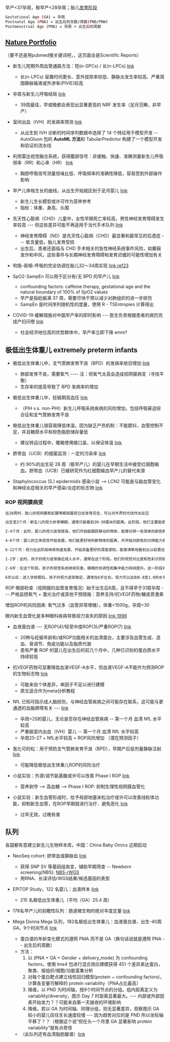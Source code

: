 
早产<37孕周，极早产<28孕周；胎儿[发育阶段](https://www.msdmanuals.cn/home/women-s-health-issues/normal-pregnancy/stages-of-fetal-development)

```bash 
Gestational Age (GA) = 孕周
Postnatal Age (PNA) = 出生后的天数/周数(PND/PNW)
Postmenstrual Age (PMA) = 孕周 + 出生后的周数
```

## [Nature Portfolio](https://www.nature.com/subjects/neonatology) 

（要不还是用pubmed搜关键词吧，，这页面全是Scientific Reports）

* 新生儿短期外周血管通路方法：短(n-SPCs) / 长(n-LPCs)   [link](https://www.nature.com/articles/s41598-025-00301-1)
    - 长(n-LPCs) 留置时间更长、意外拔除率较低、静脉炎发生率较高、严重周围静脉输液或外渗率(PIVIE)较高

* 孕周与新生儿呼吸结局 [link](https://www.nature.com/articles/s41598-025-97197-8)
    - 39周最佳，早或晚都会表现出显著更高的 NRF 发生率（足月范畴，非早产）

* 室间出血（IVH）的发病率预测 [link](https://www.nature.com/articles/s41598-024-74298-4)
    - 从出生到 IVH 诊断的时间序列数据中选择了 14 个特征用于模型开发 -- AutoGluon 包的 **AutoML 方法**和 TabularPredictor 构建了一个模型开发和验证的流水线

* 利用雷达视觉融合系统，获得腹部信号：非接触、快速、准确测量新生儿呼吸频率（RR）和心率（HR） [link](https://www.nature.com/articles/s41598-025-95542-5)
    - 胸腔呼吸信号测量信噪比低、呼吸频率的准确性降低，容易受到外部操作影响

* 早产儿体格生长的曲线，从出生开始就区别于足月婴儿 [link](https://www.nature.com/articles/s41467-023-41069-0)
    - 新生儿生长模型或许可作为营养参考
    - 指标：体重、身高、头围

* 先天性心脏病（CHD）儿童中，女性早期死亡率较高，男性神经发育障碍发生率较高 --- 但这些差异可能不再适用于当代手术队列  [link](https://www.nature.com/articles/s41598-025-92894-w)
    - 神经发育障碍（ND）是先天性心脏病（CHD）最显著和最常见的后遗症 --- 氧含量低，胎儿发育受损
    - 出生后，患者还面临与 CHD 手术相关的急性神经系统事件风险，如癫痫发作和中风，这些事件与长期神经发育障碍和发育迟缓的可能性增加有关

* 吮吸-吞咽-呼吸的完全协调在胎儿32～34周实现 [link ref23](https://pmc.ncbi.nlm.nih.gov/articles/PMC10752769/)


* SpO2-SampEn 可以用于区分有/无 BPD 的早产儿 [link](https://www.nature.com/articles/s41598-025-89174-y)
    - confounding factors: caffeine therapy, gestational age and the natural boundary of 100% of SpO2 values
    - 早产是指妊娠满 37 周，需要尽快干预以减少对肺组织的进一步损伤
    - SampEn 是时间序列随机性的度量，使用 R - TSEntropies 计算得出

* COVID-19 缓解措施对中国早产率的即时影响  --- 医生负责根据患者的病历完成产妇问卷  [link](https://www.nature.com/articles/s41467-022-32814-y)
    - 社会经济地位高的优势群体中，早产率立即下降  emm?



## 极低出生体重儿 extremely preterm infants

* 极低出生体重儿中，支气管肺发育不良（BPD）的发病率依旧增加  [link](https://www.nature.com/articles/s41598-025-93466-8)
    - 肺部发育不良，需要氧气 ---- 注：但氧气太高会造成视网膜病变（寻找平衡）
    - 生存率的提高导致了 BPD 发病率的增加


* 极低出生体重儿中，妊娠期高血压 [link](https://www.nature.com/articles/s41598-023-33206-y)
    - （PIH v.s. non-PHI）新生儿呼吸系统疾病的风险增加，包括呼吸窘迫综合征和支气管肺发育不良


* 极低出生体重儿很容易降低体温，因为缺乏产热机制：不能颤抖，血管控制不足，并且糖原水平和棕色脂肪储存量低
    - 建议转运过程中，暖箱使用接口盖，以保证体温  [link](https://www.nature.com/articles/s41598-023-30142-9)

* 脐带血（UCB）的细菌监测：一定的污染率  [link](https://gup.ub.gu.se/publication/340010)
    - 约 90%的出生前 28 周（极早产儿）的婴儿在早期生活中接受红细胞输血。脐带血（UCB）已被研究作为红细胞输血早产儿的替代来源

* Staphylococcus (S.) epidermidis 感染小鼠 --> LCN2 可能是与脑血管变化和神经炎症相关的早产感染/炎症的标志物 [link](https://gup.ub.gu.se/publication/331339)


### ROP 视网膜病变

```bash - gpt
在28周时，胎儿的视网膜和虹膜等眼部器官已经发育完全，可以对外界的光线作出反应

出生至2个月：新生儿的视力非常模糊，通常只能看到20-30厘米的距离。此阶段，他们主要能感知光线和明暗，对高对比度的图形（如黑白格子）更敏感。

2-4个月：此时，婴儿的视力逐渐提高，他们开始能跟踪移动的物体，能够分辨一些简单的颜色和形状。同时，眼球的协调性也有所改善。

4-6个月：婴儿的立体视觉开始发展，他们能更好地判断物体的距离，并开始对颜色的分辨能力有显著提升。

6-12个月：视力在此阶段继续快速发展，开始具备更好的深度感知，能够清晰地看到比以前更远的物体，并能够识别熟悉的人和物体。

1-2岁：此时，孩子的视力逐渐接近成人水平，通常在这个阶段，他们的视觉对比度和色彩识别能力进一步增强。

2-6岁：在这个阶段，孩子的视觉系统继续完善，眼睛的协调性和集中能力持续提升。这一阶段对于视觉技能的发展非常重要，包括追踪运动物体、视觉记忆和空间感知。

6岁以后：进入学龄期后，孩子的视力逐渐稳定，通常在6岁左右，视力可以达到0.8至1.0的水平，视力发育基本完成。
```


ROP 眼部检查（视网膜的血管发育情况）始于出生后6周，且不得早于31周孕周 --- 严格监控氧气 + 激光治疗或其他干预措施：营养支持/抗VEGF药物/糖皮质激素

增加ROP的风险因素: 氧气过多（血管异常增殖），体重<1500g，孕周<30

眼内新生血管化是多种眼科疾病导致视力丧失的原因 [link 1998](https://pmc.ncbi.nlm.nih.gov/articles/PMC1852998/)



* 血液蛋白谱 --- 无ROP(4)/轻至中度ROP(3)/严重ROP(7) [link](https://www.nature.com/articles/s41390-021-01528-0)
    - 20种与妊娠年龄和/或ROP功能相关的血清蛋白，主要涉及血管生成、造血、骨调节、免疫功能以及脂质代谢
    - 患有严重 ROP 的婴儿在出生后的前几个月中，几种已识别的蛋白质水平持续较低


* 抗VEGF药物可显著降低血液VEGF-A水平，但血液VEGF-A不能作为预测ROP的生物标志物 [link](https://www.ophthalmologyscience.org/article/S2666-9145(24)00084-8/fulltext)
    - 可能来自个体差异，单因子不足以进行建模
    - 原文适合作为meta分析教程

* NfL 已知可指示成人脑损伤，与神经血管疾病之间可能存在联系，这可能与更通透的血脑屏障有关 --- [link](https://pubmed.ncbi.nlm.nih.gov/39317698/)
    - 孕周<25的婴儿，无论是否存在神经血管疾病 -- 第一个月 血清 NfL 水平较高
    - 严重脑室内出血（IVH）婴儿 -- 第一个月 血清 NfL 水平较高
    - 孕周25-27 + NfL水平较高 =  ROP风险增加 （潜在预测因子）

* 氢化可的松：用于预防支气管肺发育不良（BPD），早期产后低剂量静脉注射 [link](https://gup.ub.gu.se/publication/348169)
    - 可能降低极低出生体重儿ROP的风险治疗

* 小鼠实验：外源/调节氨基酸或许可以改善 Phase I ROP [link](https://gup.ub.gu.se/publication/330507)
    - 营养剥夺 --> 高血糖 --> Phase I ROP: 抑制生理性视网膜血管化

* 小鼠实验：新生血管形成时，给予局部地塞米松治疗或许可以改善线粒体功能，抑制新生血管，在ROP早期就进行治疗、避免恶化 [link](https://gup.ub.gu.se/publication/341496)
    - 过早无效，过晚有害


## 队列

各国都有意建立新生儿生物样本库，中国：China Baby Omics 近期启动


* NeoSeq cohort: 脐带血或静脉血  [link](https://www.nature.com/articles/s41525-025-00483-7#Sec2)
    - 获得 SNP SV 等基因组突变，辅助早期筛查 -- Newborn screening(NBS): [NBS-rWGS](https://www.sciencedirect.com/science/article/pii/S000292972200355X)
    - 用RNA、长读评估rWGS结果/候选基因的表型

* EPITOP Study，122 名婴儿：血液样本 [link](https://gup.ub.gu.se/publication/347996)
    - 215 名极低出生体重儿（平均（GA）25.4 周） 

* 178名早产儿的前瞻性队列：肠道微生物的绝对丰度定量 [link](https://www.nature.com/articles/s41586-021-03241-8)

* Mega Donna Mega 队列，182名极低出生体重儿：血液蛋白谱，出生-40周GA，9个时间节点 [link](https://www.nature.com/articles/s43856-023-00338-1)
    - 蛋白谱的年龄变化模式的遵照 PMA 而不是 GA（换句话说就是遵照 PNA -- 出生后的周数）
    - 方法：
        1. 以 (PNA + GA + Gender + delivery_mode) 为 confounding factors，使用 lme4 包进行混合效应建模获得 451 个差异表达蛋白，聚类、按组织/细胞/功能富集分析
        2. 对每个蛋白靶点建立线性回归模型(protein ~ confounding factors)，计算各变量可解释的 protein variability（PNA占比最高）
        3. 降维，以 PND 为时间轴，按9个时间节点的分组。组内距离定义为variability/diversity，图示 Day 7 时距离显著最大。--- 内部或外部因素开始发力？？可能来自第一天接收的环境影响
        4. 降维，若以 GA 为时间轴、同理分组，则无显著差异，观察图示 GA 较小的婴儿往往生长速度较慢 --- 因为趋势对应的是 PND 所以坐标轴平移了？？（根据这个说“但在头一个月里 GA 显著影响 protein variability”就有点奇怪
    - （此队列还有血清脂肪酸谱）[link](https://gup.ub.gu.se/publication/327305)
        








